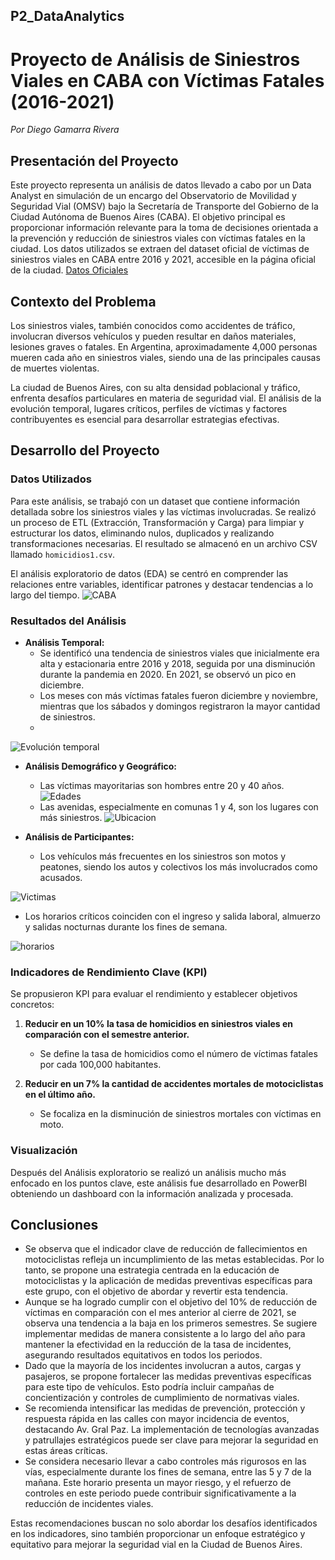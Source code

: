 ## P2_DataAnalytics
# Proyecto de Análisis de Siniestros Viales en CABA con Víctimas Fatales (2016-2021)
*Por Diego Gamarra Rivera*

## Presentación del Proyecto 

Este proyecto representa un análisis de datos llevado a cabo por un Data Analyst en simulación de un encargo del Observatorio de Movilidad y Seguridad Vial (OMSV) bajo la Secretaría de Transporte del Gobierno de la Ciudad Autónoma de Buenos Aires (CABA). El objetivo principal es proporcionar información relevante para la toma de decisiones orientada a la prevención y reducción de siniestros viales con víctimas fatales en la ciudad.
Los datos utilizados se extraen del dataset oficial de víctimas de siniestros viales en CABA entre 2016 y 2021, accesible en la página oficial de la ciudad. [Datos Oficiales](https://data.buenosaires.gob.ar/dataset/victimas-siniestros-viales)

## Contexto del Problema 

Los siniestros viales, también conocidos como accidentes de tráfico, involucran diversos vehículos y pueden resultar en daños materiales, lesiones graves o fatales. En Argentina, aproximadamente 4,000 personas mueren cada año en siniestros viales, siendo una de las principales causas de muertes violentas.

La ciudad de Buenos Aires, con su alta densidad poblacional y tráfico, enfrenta desafíos particulares en materia de seguridad vial. El análisis de la evolución temporal, lugares críticos, perfiles de víctimas y factores contribuyentes es esencial para desarrollar estrategias efectivas.

## Desarrollo del Proyecto 

### Datos Utilizados 

Para este análisis, se trabajó con un dataset que contiene información detallada sobre los siniestros viales y las víctimas involucradas. Se realizó un proceso de ETL (Extracción, Transformación y Carga) para limpiar y estructurar los datos, eliminando nulos, duplicados y realizando transformaciones necesarias. El resultado se almacenó en un archivo CSV llamado `homicidios1.csv`.

El análisis exploratorio de datos (EDA) se centró en comprender las relaciones entre variables, identificar patrones y destacar tendencias a lo largo del tiempo.
![CABA](images/o3.png)

### Resultados del Análisis 

- **Análisis Temporal:**
  - Se identificó una tendencia de siniestros viales que inicialmente era alta y estacionaria entre 2016 y 2018, seguida por una disminución durante la pandemia en 2020. En 2021, se observó un pico en diciembre.
  - Los meses con más víctimas fatales fueron diciembre y noviembre, mientras que los sábados y domingos registraron la mayor cantidad de siniestros.
  - 
![Evolución temporal](images/o2.png)
- **Análisis Demográfico y Geográfico:**
  - Las víctimas mayoritarias son hombres entre 20 y 40 años.
![Edades](images/output.png)
  - Las avenidas, especialmente en comunas 1 y 4, son los lugares con más siniestros.
![Ubicacion](images/o5.png)

- **Análisis de Participantes:**
  - Los vehículos más frecuentes en los siniestros son motos y peatones, siendo los autos y colectivos los más involucrados como acusados.

![Victimas](images/o34.png)
  - Los horarios críticos coinciden con el ingreso y salida laboral, almuerzo y salidas nocturnas durante los fines de semana.

![horarios](images/output1.png)

### Indicadores de Rendimiento Clave (KPI) 

Se propusieron KPI para evaluar el rendimiento y establecer objetivos concretos:

1. **Reducir en un 10% la tasa de homicidios en siniestros viales en comparación con el semestre anterior.**
   - Se define la tasa de homicidios como el número de víctimas fatales por cada 100,000 habitantes.

2. **Reducir en un 7% la cantidad de accidentes mortales de motociclistas en el último año.**
   - Se focaliza en la disminución de siniestros mortales con víctimas en moto.


### Visualización 
Después del Análisis exploratorio se realizó un análisis mucho más enfocado en los puntos clave, este análisis fue desarrollado en PowerBI obteniendo un dashboard con la información analizada y procesada.



## Conclusiones 

- Se observa que el indicador clave de reducción de fallecimientos en motociclistas refleja un incumplimiento de las metas establecidas. Por lo tanto, se propone una estrategia centrada en la educación de motociclistas y la aplicación de medidas preventivas específicas para este grupo, con el objetivo de abordar y revertir esta tendencia.
- Aunque se ha logrado cumplir con el objetivo del 10% de reducción de víctimas en comparación con el mes anterior al cierre de 2021, se observa una tendencia a la baja en los primeros semestres. Se sugiere implementar medidas de manera consistente a lo largo del año para mantener la efectividad en la reducción de la tasa de incidentes, asegurando resultados equitativos en todos los periodos.
- Dado que la mayoría de los incidentes involucran a autos, cargas y pasajeros, se propone fortalecer las medidas preventivas específicas para este tipo de vehículos. Esto podría incluir campañas de concientización y controles de cumplimiento de normativas viales.
- Se recomienda intensificar las medidas de prevención, protección y respuesta rápida en las calles con mayor incidencia de eventos, destacando Av. Gral Paz. La implementación de tecnologías avanzadas y patrullajes estratégicos puede ser clave para mejorar la seguridad en estas áreas críticas.
- Se considera necesario llevar a cabo controles más rigurosos en las vías, especialmente durante los fines de semana, entre las 5 y 7 de la mañana. Este horario presenta un mayor riesgo, y el refuerzo de controles en este periodo puede contribuir significativamente a la reducción de incidentes viales.

Estas recomendaciones buscan no solo abordar los desafíos identificados en los indicadores, sino también proporcionar un enfoque estratégico y equitativo para mejorar la seguridad vial en la Ciudad de Buenos Aires.


